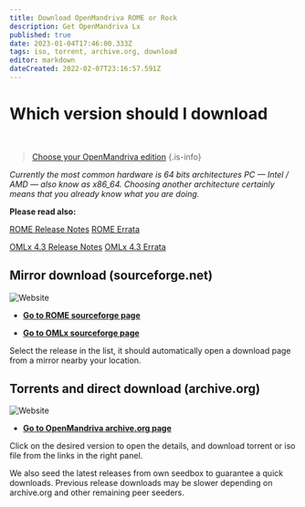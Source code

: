 ```yaml
---
title: Download OpenMandriva ROME or Rock
description: Get OpenMandriva Lx
published: true
date: 2023-01-04T17:46:00.333Z
tags: iso, torrent, archive.org, download
editor: markdown
dateCreated: 2022-02-07T23:16:57.591Z
---
```


# Which version should I download
<br>

> [Choose your OpenMandriva edition](https://www.openmandriva.org/release-picking)
{.is-info}


*Currently the most common hardware is 64 bits architectures PC — Intel / AMD — also know as x86\_64.
Choosing another architecture certainly means that you already know what you are doing.*


**Please read also:**

[ROME Release Notes](https://wiki.openmandriva.org/en/distribution/releases/omlxrolling/notes)
[ROME Errata](https://wiki.openmandriva.org/en/distribution/releases/omlxrolling/errata)

[OMLx 4.3 Release Notes](https://wiki.openmandriva.org/en/distribution/releases/omlx43/notes)
[OMLx 4.3 Errata](https://wiki.openmandriva.org/en/distribution/releases/omlx43/errata)
<br>




## Mirror download (sourceforge.net)

![Website](https://img.shields.io/website?label=SourceForge%20Status&url=https%3A%2F%2Fsourceforge.net)

-  [**Go to ROME sourceforge page**](https://sourceforge.net/projects/openmandriva/files/release/ROME/)

- [**Go to OMLx sourceforge page**](https://sourceforge.net/projects/openmandriva/files/release/4.3/Final/)

Select the release in the list, it should automatically open a download page from a mirror nearby your location.
<br>

## Torrents and direct download (archive.org) 

![Website](https://img.shields.io/website?label=Archive.org%20Status&url=https%3A%2F%2Farchive.org)

- [**Go to OpenMandriva archive.org page**](https://archive.org/details/@oma_infra)

Click on the desired version to open the details, and download torrent or iso file from the links in the right panel.

We also seed the latest releases from own seedbox to guarantee a quick downloads. Previous release downloads may be slower depending on archive.org and other remaining peer seeders.

